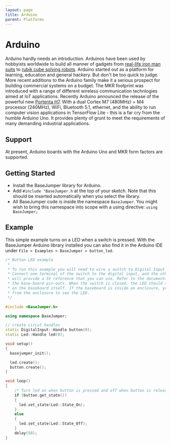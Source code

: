 ```yaml
---
layout: page
title: Arduino
parent: Platforms
---
```


# Arduino
Arduino hardly needs an introduction. Arduinos have been used by hobbyists worldwide to build all manner of gadgets from [real-life iron man suits](https://www.youtube.com/watch?v=dNtXt5NUALQ) to [rubik cube solving robots](https://www.youtube.com/watch?v=NRRSYEWIQ_w). Arduino started out as a platform for learning, education and general hackery. But don't be too quick to judge. More recent additions to the Arduino family make it a serious prospect for building commercial systems on a budget. The MKR footprint was introduced with a range of different wireless communication technlogies aimed at IoT applications. Recently Arduino announced the release of the powerful new [Portenta H7](https://store.arduino.cc/usa/portenta-h7). With a dual Cortex M7 (480MHz) + M4 processor (240MHz), WiFi, Bluetooth 5.1, ethernet, and the ability to run computer vision applications in TensorFlow Lite - this is a far cry from the humble Arduino Uno. It provides plenty of grunt to meet the requirements of many demanding industrial applications.

## Support
At present, Arduino boards with the Arduino Uno and MKR form factors are supported.

## Getting Started
* Install the BaseJumper library for Arduino.
* Add `#include "BaseJumper.h` at the top of your sketch. Note that this should be inserted automatically when you select the library.
* All BaseJumper code is inside the namespace `BaseJumper`. You might wish to bring this namespace into scope with a using directive: `using BaseJumper;`

## Example
This simple example turns on a LED when a switch is pressed. With the BaseJumper Arduino library installed you can also find it in the Arduino IDE under `File > Examples > BaseJumper > button_led`.

``` cpp
/* Button LED example 
 * 
 * To run this example you will need to wire a switch to Digital Input 1 on your baseboard.
 * Connect one terminal of the switch to the digital input, and the other to 5V. The baseboard 
 * will provide a 5V reference that you can use. Refer to the documentation (link below) for 
 * the base-board pin-outs. When the switch is closed, the LED should turn on. The LED is located 
 * on the baseboard itself. If the baseboard is inside an enclosure, you might need to remove it 
 * from the enclosure to see the LED.
 */  

#include <BaseJumper.h>

using namespace BaseJumper;

// create circut handles
static DigitalInput::Handle button(0);
static Led::Handle led(0);

void setup() 
{  
  basejumper_init();

  led.create();
  button.create();
}

void loop() 
{
    /* Turn led on when button is pressed and off when button is released */
    if (button.get_state())
    {
      led.set_state(Led::State_On);
    }
    else
    {
      led.set_state(Led::State_Off);
    }
    delay(50);
}
```